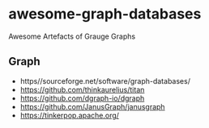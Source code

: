 # awesome-graph-databases
Awesome Artefacts of Grauge Graphs

## Graph
- https//sourceforge.net/software/graph-databases/
- https://github.com/thinkaurelius/titan
- https://github.com/dgraph-io/dgraph
- https://github.com/JanusGraph/janusgraph
- https://tinkerpop.apache.org/
